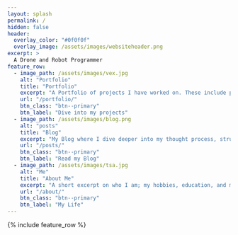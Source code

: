 ```yaml
---
layout: splash
permalink: /
hidden: false
header:
  overlay_color: "#0f0f0f"
  overlay_image: /assets/images/websiteheader.png
excerpt: >
  A Drone and Robot Programmer
feature_row:
  - image_path: /assets/images/vex.jpg
    alt: "Portfolio"
    title: "Portfolio"
    excerpt: "A Portfolio of projects I have worked on. These include projects like SWARMS, Robotics, Machine Learning, etc."
    url: "/portfolio/"
    btn_class: "btn--primary"
    btn_label: "Dive into my projects"
  - image_path: /assets/images/blog.png
    alt: "posts"
    title: "Blog"
    excerpt: "My Blog where I dive deeper into my thought process, struggles, and learnings while working on my projects."
    url: "/posts/"
    btn_class: "btn--primary"
    btn_label: "Read my Blog"
  - image_path: /assets/images/tsa.jpg
    alt: "Me"
    title: "About Me"
    excerpt: "A short excerpt on who I am; my hobbies, education, and my favorite food. Also where you can gather my contact info."
    url: "/about/"
    btn_class: "btn--primary"
    btn_label: "My Life"      
---
```


{% include feature_row %}